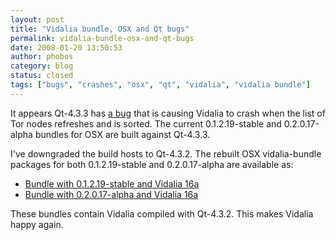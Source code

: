 ```yaml
---
layout: post
title: "Vidalia bundle, OSX and Qt bugs"
permalink: vidalia-bundle-osx-and-qt-bugs
date: 2008-01-20 13:50:53
author: phobos
category: blog
status: closed
tags: ["bugs", "crashes", "osx", "qt", "vidalia", "vidalia bundle"]
---
```


It appears Qt-4.3.3 has [a bug](http://trolltech.com/developer/task-tracker/index_html?method=entry&id=155700) that is causing Vidalia to crash when the list of Tor nodes refreshes and is sorted. The current 0.1.2.19-stable and 0.2.0.17-alpha bundles for OSX are built against Qt-4.3.3.

I've downgraded the build hosts to Qt-4.3.2. The rebuilt OSX vidalia-bundle packages for both 0.1.2.19-stable and 0.2.0.17-alpha are available as:

-   [Bundle with 0.1.2.19-stable and Vidalia 16a](http://www.torproject.org/dist/vidalia-bundles/vidalia-bundle-0.1.2.19-0.0.16a-tiger.dmg)
-   [Bundle with 0.2.0.17-alpha and Vidalia 16a](http://www.torproject.org/dist/vidalia-bundles/vidalia-bundle-0.2.0.17-alpha-0.0.16a-tiger.dmg)

These bundles contain Vidalia compiled with Qt-4.3.2. This makes Vidalia happy again.
